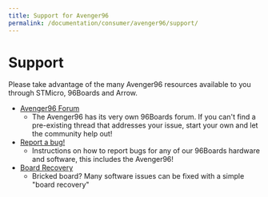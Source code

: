```yaml
---
title: Support for Avenger96
permalink: /documentation/consumer/avenger96/support/
---
```

# Support

Please take advantage of the many Avenger96 resources available to you through STMicro, 96Boards and Arrow.

- [Avenger96 Forum](https://discuss.96boards.org/c/products/avenger96)
   - The Avenger96 has its very own 96Boards forum. If you can't find a pre-existing thread that addresses your issue, start your own and let the community help out!
- [Report a bug!](../../../Extras/Report_a_bug.md)
   - Instructions on how to report bugs for any of our 96Boards hardware and software, this includes the Avenger96!
- [Board Recovery](../installation/board-recovery.md)
   - Bricked board? Many software issues can be fixed with a simple "board recovery"
